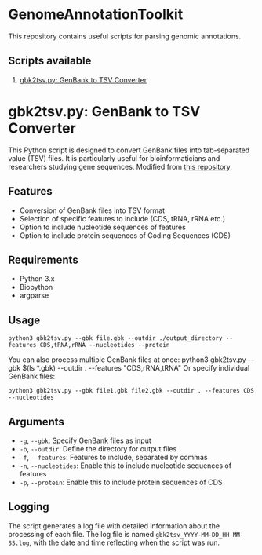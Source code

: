 # GenomeAnnotationToolkit
This repository contains useful scripts for parsing genomic annotations.

## Scripts available
1. [gbk2tsv.py: GenBank to TSV Converter](#gbk2tsvpy-genbank-to-tsv-converter)

# gbk2tsv.py: GenBank to TSV Converter

This Python script is designed to convert GenBank files into tab-separated value (TSV) files. It is particularly useful for bioinformaticians and researchers studying gene sequences. 
Modified from [this repository](https://github.com/wanyuac/BINF_toolkit/blob/master/gbk2tsv.py).

## Features

- Conversion of GenBank files into TSV format
- Selection of specific features to include (CDS, tRNA, rRNA etc.)
- Option to include nucleotide sequences of features
- Option to include protein sequences of Coding Sequences (CDS)

## Requirements

- Python 3.x
- Biopython
- argparse

## Usage
```
python3 gbk2tsv.py --gbk file.gbk --outdir ./output_directory --features CDS,tRNA,rRNA --nucleotides --protein
```

You can also process multiple GenBank files at once:
python3 gbk2tsv.py --gbk $(ls *.gbk) --outdir . --features "CDS,rRNA,tRNA"
Or specify individual GenBank files:

```
python3 gbk2tsv.py --gbk file1.gbk file2.gbk --outdir . --features CDS --nucleotides
```

## Arguments

- `-g`, `--gbk`: Specify GenBank files as input
- `-o`, `--outdir`: Define the directory for output files
- `-f`, `--features`: Features to include, separated by commas
- `-n`, `--nucleotides`: Enable this to include nucleotide sequences of features
- `-p`, `--protein`: Enable this to include protein sequences of CDS

## Logging

The script generates a log file with detailed information about the processing of each file. The log file is named `gbk2tsv_YYYY-MM-DD_HH-MM-SS.log`, with the date and time reflecting when the script was run.
